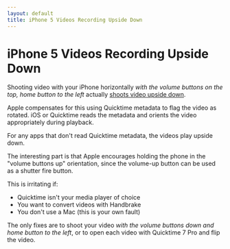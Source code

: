 ```yaml
---
layout: default
title: iPhone 5 Videos Recording Upside Down
---
```

# iPhone 5 Videos Recording Upside Down

Shooting video with your iPhone horizontally _with the volume buttons on the top, home button to the left_ actually [shoots video upside down](http://www.telegraph.co.uk/technology/advice/9648571/My-iPhone-video-is-upside-down).

Apple compensates for this using Quicktime metadata to flag the video as rotated. iOS or Quicktime reads the metadata and orients the video appropriately during playback.

For any apps that don't read Quicktime metadata, the videos play upside down.

The interesting part is that Apple encourages holding the phone in the "volume buttons up" orientation, since the volume-up button can be used as a shutter fire button.

This is irritating if:

- Quicktime isn't your media player of choice
- You want to convert videos with Handbrake
- You don't use a Mac (this is your own fault)

The only fixes are to shoot your video _with the volume buttons down and home button to the left_, or to open each video with Quicktime 7 Pro and flip the video.